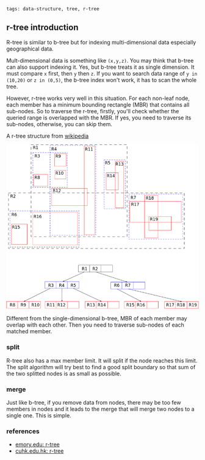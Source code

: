 ```metadata
tags: data-structure, tree, r-tree
```

## r-tree introduction

R-tree is similar to b-tree but for indexing multi-dimensional data especially
 geographical data.

Mult-dimensional data is something like `(x,y,z)`. You may think that b-tree can
 also support indexing it. Yes, but b-tree treats it as single dimension. It must
 compare `x` first, then `y` then `z`. If you want to search data range of
 `y in (10,20)` or `z in (0,5)`, the b-tree index won't work, it has to scan the
 whole tree.

However, r-tree works very well in this situation. For each non-leaf node, each
 member has a minimum bounding rectangle (MBR) that contains all sub-nodes. So to
 traverse the r-tree, firstly, you'll check whether the queried range is overlapped
 with the MBR. If yes, you need to traverse its sub-nodes, otherwise, you can skip
 them.

A r-tree structure from [wikipedia](https://en.wikipedia.org/wiki/R-tree)

![ps](./images/r-tree.png)

Different from the single-dimensional b-tree, MBR of each member may overlap with
 each other. Then you need to traverse sub-nodes of each matched member.

### split
R-tree also has a max member limit. It will split if the node reaches this limit.
The split algorithm will try best to find a good split boundary so that sum of
the two splitted nodes is as small as possible.

### merge
Just like b-tree, if you remove data from nodes, there may be too few members in nodes
 and it leads to the merge that will merge two nodes to a single one. This is simple.

### references
- [emory.edu: r-tree](http://www.mathcs.emory.edu/~cheung/Courses/554/Syllabus/3-index/R-tree.html)
- [cuhk.edu.hk: r-tree](https://www.cse.cuhk.edu.hk/~taoyf/course/infs4205/lec/rtree.pdf)
